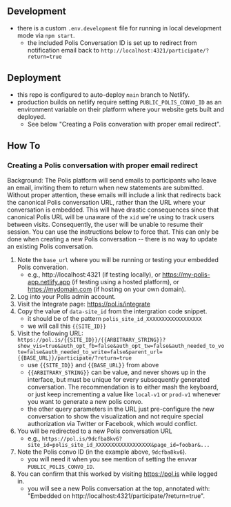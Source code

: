 
## Development

- there is a custom `.env.development` file for running in local development mode via `npm start`.
  - the included Polis Conversation ID is set up to redirect from notification email back to `http://localhost:4321/participate/?return=true`

## Deployment

- this repo is configured to auto-deploy `main` branch to Netlify.
- production builds on netlify require setting `PUBLIC_POLIS_CONVO_ID` as an
  environment variable on their platform where your website gets built and
  deployed.
    - See below "Creating a Polis converation with proper email redirect".

## How To

### Creating a Polis conversation with proper email redirect

Background: The Polis platform will send emails to participants who leave an
email, inviting them to return when new statements are submitted. Without
proper attention, these emails will include a link that redirects back the
canonical Polis conversation URL, rather than the URL where your conversation
is embedded. This will have drastic consequences since that canonical Polis URL
will be unaware of the `xid` we're using to track users between visits.
Consequently, the user will be unable to resume their session. You can use the
instructions below to force that. This can only be done when creating a new
Polis conversation -- there is no way to update an existing Polis conversation.

1. Note the `base_url` where you will be running or testing your embedded Polis converation.
    - e.g., http://localhost:4321 (if testing locally), or https://my-polis-app.netlify.app (if testing using a hosted platform), or https://mydomain.com (if hosting on your own domain).
1. Log into your Polis admin account.
1. Visit the Integrate page: https://pol.is/integrate
1. Copy the value of `data-site_id` from the intergration code snippet.
    - it should be of the pattern `polis_site_id_XXXXXXXXXXXXXXXXXX`
    - we will call this `{{SITE_ID}}`
1. Visit the following URL: `https://pol.is/{{SITE_ID}}/{{ARBITRARY_STRING}}?show_vis=true&auth_opt_fb=false&auth_opt_tw=false&auth_needed_to_vote=false&auth_needed_to_write=false&parent_url={{BASE_URL}}/participate/?return=true`
    - use `{{SITE_ID}}` and `{{BASE_URL}}` from above
    - `{{ARBITRARY_STRING}}` can be value, and never shows up in the interface,
      but must be unique for every subsequently generated conversation. The
      recommendation is to either mash the keyboard, or just keep incrementing
      a value like `local-v1` or `prod-v1` whenever you want to generate a new
      polis convo.
    - the other query parameters in the URL just pre-configure the new
      conversation to show the visualization and not require special
      authorization via Twitter or Facebook, which would conflict.
1. You will be redirected to a new Polis conversation URL
    - e.g., `https://pol.is/9dcfba8kv6?site_id=polis_site_id_XXXXXXXXXXXXXXXXXX&page_id=foobar&...`
1. Note the Polis convo ID (in the example above, `9dcfba8kv6`).
    - you will need it when you see mention of setting the envvar `PUBLIC_POLIS_CONVO_ID`.
1. You can confirm that this worked by visiting https://pol.is while logged in.
    - you will see a new Polis conversation at the top, annotated with:
      "Embedded on http://localhost:4321/participate/?return=true".
